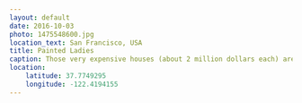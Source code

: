```yaml
---
layout: default
date: 2016-10-03
photo: 1475548600.jpg
location_text: San Francisco, USA
title: Painted Ladies
caption: Those very expensive houses (about 2 million dollars each) are also very colorful and not that heigh. The average is about 2 floors per house.
location:
    latitude: 37.7749295
    longitude: -122.4194155
---
```

